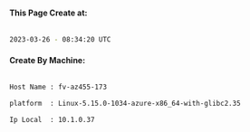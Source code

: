 
   
#### This Page Create at:

```bash

2023-03-26 - 08:34:20 UTC

```

#### Create By Machine:

```bash

Host Name : fv-az455-173

platform  : Linux-5.15.0-1034-azure-x86_64-with-glibc2.35

Ip Local  : 10.1.0.37

```


